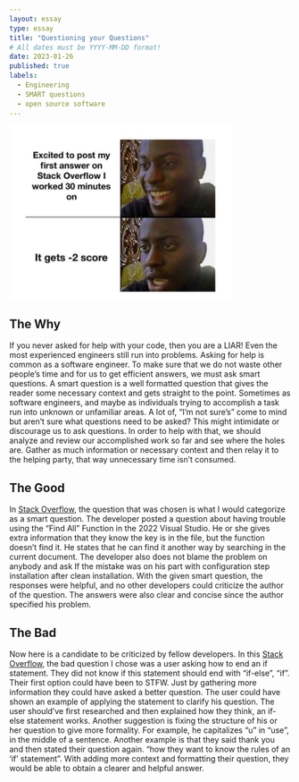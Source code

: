 ```yaml
---
layout: essay
type: essay
title: "Questioning your Questions"
# All dates must be YYYY-MM-DD format!
date: 2023-01-26
published: true
labels:
  - Engineering
  - SMART questions
  - open source software
---
```


<img width="400px" class="rounded float-start pe-4" src="../img/smart-questions/stackOverFlowMeme.png">

## **The Why**
If you never asked for help with your code, then you are a LIAR! Even the most experienced engineers still run into problems. Asking for help is common as a software engineer. To make sure that we do not waste other people’s time and for us to get efficient answers, we must ask smart questions. A smart question is a well formatted question that gives the reader some necessary context and gets straight to the point. Sometimes as software engineers, and maybe as individuals trying to accomplish a task run into unknown or unfamiliar areas. A lot of, “I’m not sure’s” come to mind but aren’t sure what questions need to be asked? This might intimidate or discourage us to ask questions. In order to help with that, we should analyze and review our accomplished work so far and see where the holes are. Gather as much information or necessary context and then relay it to the helping party, that way unnecessary time isn’t consumed.
## **The Good**
In [Stack Overflow](https://stackoverflow.com/questions/72562941/visual-studio-2022-find-all-in-entire-solution-is-not-working-properly), the question that was chosen is what I would categorize as a smart question. The developer posted a question about having trouble using the “Find All” Function in the 2022 Visual Studio. He or she gives extra information that they know the key is in the file, but the function doesn’t find it. He states that he can find it another way by searching in the current document. The developer also does not blame the problem on anybody and ask If the mistake was on his part with configuration step installation after clean installation. With the given smart question, the responses were helpful, and no other developers could criticize the author of the question. The answers were also clear and concise since the author specified his problem.
## **The Bad**
Now here is a candidate to be criticized by fellow developers. In this [Stack Overflow](https://stackoverflow.com/questions/75254260/how-to-end-an-if-statement), the bad question I chose was a user asking how to end an if statement. They did not know if this statement should end with “if-else”, “if”. Their first option could have been to STFW. Just by gathering more information they could have asked a better question. The user could have shown an example of applying the statement to clarify his question. The user should’ve first researched and then explained how they think, an if-else statement works. Another suggestion is fixing the structure of his or her question to give more formality. For example, he capitalizes “u” in “use”, in the middle of a sentence. Another example is that they said thank you and then stated their question again. “how they want to know the rules of an ‘if’ statement”. With adding more context and formatting their question, they would be able to obtain a clearer and helpful answer.


